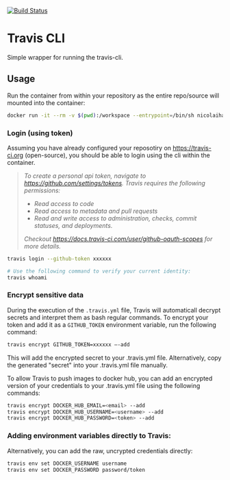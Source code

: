[![Build Status](https://travis-ci.org/nicolaihald/travis-cli.svg?branch=master)](https://travis-ci.org/nicolaihald/travis-cli)
# Travis CLI 
Simple wrapper for running the travis-cli.

## Usage
Run the container from within your repository as the entire repo/source will mounted into the container:
```bash
docker run -it --rm -v $(pwd):/workspace --entrypoint=/bin/sh nicolaihald/travis-cli
```


### Login (using token)
Assuming you have already configured your reposotiry on https://travis-ci.org (open-source), you should be able to login using the cli within the container. 

> *To create a personal api token, navigate to https://github.com/settings/tokens.*
> _Travis requires the following permissions:_
> - *Read access to code*
> - *Read access to metadata and pull requests*
> - *Read and write access to administration, checks, commit statuses, and deployments.*
> 
> *Checkout https://docs.travis-ci.com/user/github-oauth-scopes for more details.*


```bash
travis login --github-token xxxxxx 

# Use the following command to verify your current identity:
travis whoami
```
  


### Encrypt sensitive data
During the execution of the `.travis.yml` file, Travis will automaticall decrypt secrets and interpret them as bash regular commands. To encrypt your token and add it as a `GITHUB_TOKEN` environment variable, run the following command: 

```bash
travis encrypt GITHUB_TOKEN=xxxxxx —-add
```
This will add the encrypted secret to your .travis.yml file. Alternatively, copy the generated "secret" into your .travis.yml file manually. 

To allow Travis to push images to docker hub, you can add an encrypted version of your credentials to your .travis.yml file using the following commands:

```bash
travis encrypt DOCKER_HUB_EMAIL=<email> --add
travis encrypt DOCKER_HUB_USERNAME=<username> --add
travis encrypt DOCKER_HUB_PASSWORD=<token> --add
```

### Adding environment variables directly to Travis: 
Alternatively, you can add the raw, uncrypted credentials directly: 
```bash
travis env set DOCKER_USERNAME username
travis env set DOCKER_PASSWORD password/token
```